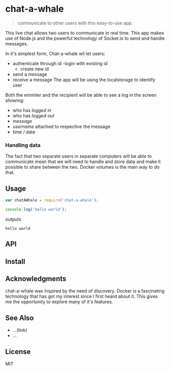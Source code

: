 # chat-a-whale

> communicate to other users with this easy-to-use app.

This live chat allows two users to communicate in real time. This app makes use of Node.js and the powerful technology of Socket.io to send and handle messages.

In it's simplest form, Chat-a-whale wil let users:

- authenticate through id
  -login with existing id
  - create new id
- send a message
- receive a message
  The app will be using the localstorage to identify user

Both the emmiter and the recipient will be able to see a log in the screen showing:

- who has _logged in_
- who has _logged out_
- _message_
- _username_ attached to respective the message
- time / date

### Handling data

The fact that two separate users in separate computers will be able to communicate mean that we will need to handle and store data and make it possible to share between the two.
Docker volumes is the main way to do that.

## Usage

```js
var chatAWhale = require('chat-a-whale');

console.log('hello world');
```

outputs

```
hello warld
```

## API

<!--
```js
var chatAWhale = require('chat-a-whale');
```

See [api_formatting.md](api_formatting.md) for tips. -->

## Install

<!--
With [npm](https://npmjs.org/) installed, run

```
$ npm install chat-a-whale
``` -->

## Acknowledgments

chat-a-whale was inspired by the need of discovery. Docker is a fascinating technology that has got my interest since I first heard about it. This gives me the opportunity to explore many of it's features.

## See Also

- ...(link)
- ...

## License

MIT
